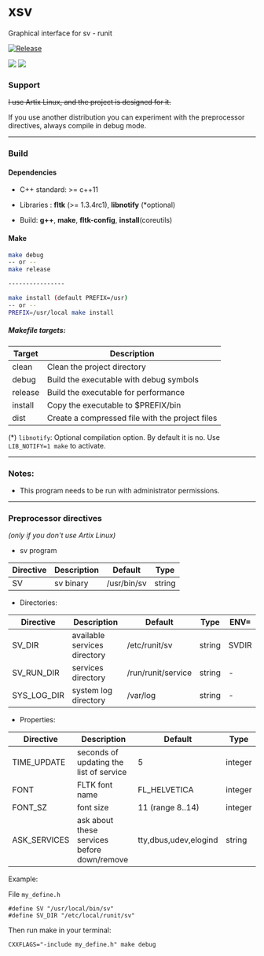 # xsv

Graphical interface for sv - runit

[![Release](https://img.shields.io/github/v/release/daltomi/xsv)](https://github.com/daltomi/xsv/releases/latest)

<img src="https://github.com/daltomi/xsv/raw/master/screenshot_00.png"/>

<img src="https://github.com/daltomi/xsv/raw/master/screenshot_01.png"/>



### Support

~~I use Artix Linux, and the project is designed for it.~~

If you use another distribution you can experiment with the
preprocessor directives, always compile in debug mode.
___

### Build

#### Dependencies

* C++ standard: >= c++11

* Libraries : **fltk** (>= 1.3.4rc1), **libnotify** (*optional)

* Build:  **g++**, **make**, **fltk-config**, **install**(coreutils)

#### Make

```bash
make debug
-- or --
make release

----------------

make install (default PREFIX=/usr)
-- or --
PREFIX=/usr/local make install
```
##### Makefile targets:

| Target | Description |
|--------|--------------|
| clean  |  Clean the project directory |
| debug  | Build the executable with debug symbols |
| release | Build the executable for performance |
| install | Copy the executable to $PREFIX/bin |
| dist   | Create a compressed file with the project files |


(*) `libnotify`: Optional compilation option. By default it is no. Use `LIB_NOTIFY=1 make` to activate.

___

### Notes:

* This program needs to be run with administrator permissions.

___

### Preprocessor directives

*(only if you don't use Artix Linux)*

* sv program

| Directive | Description | Default | Type |
|-------------------------------|---------|---------|---------
| SV |  sv binary | /usr/bin/sv | string


* Directories:

| Directive | Description | Default | Type | ENV= |
|-------------------------------|---------|---------|---------|---------
| SV_DIR      |  available services directory | /etc/runit/sv | string | SVDIR
| SV_RUN_DIR      |  services directory | /run/runit/service | string  | -
| SYS_LOG_DIR | system log directory | /var/log | string | -


* Properties:

| Directive | Description | Default | Type |
|-------------------------------|---------|---------|---------
| TIME_UPDATE | seconds of updating the list of service | 5 | integer
| FONT        | FLTK font name  | FL_HELVETICA | integer
| FONT_SZ     | font size | 11 (range 8..14)| integer
| ASK_SERVICES | ask about these services before down/remove | tty,dbus,udev,elogind | string


Example:

File `my_define.h`

```
#define SV "/usr/local/bin/sv"
#define SV_DIR "/etc/local/runit/sv"
```

Then run make in your terminal:

```
CXXFLAGS="-include my_define.h" make debug
```
